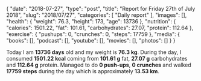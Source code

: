 {
    "date": "2018-07-27",
    "type": "post",
    "title": "Report for Friday 27th of July 2018",
    "slug": "2018\/07\/27",
    "categories": [
        "Daily report"
    ],
    "images": [],
    "health": {
        "weight": 76.3,
        "height": 173,
        "age": 13736
    },
    "nutrition": {
        "calories": 1501.22,
        "fat": 101.61,
        "carbohydrates": 27.07,
        "protein": 112.64
    },
    "exercise": {
        "pushups": 0,
        "crunches": 0,
        "steps": 17759
    },
    "media": {
        "books": [],
        "podcast": [],
        "youtube": [],
        "movies": [],
        "photos": []
    }
}

Today I am <strong>13736 days</strong> old and my weight is <strong>76.3 kg</strong>. During the day, I consumed <strong>1501.22 kcal</strong> coming from <strong>101.61 g</strong> fat, <strong>27.07 g</strong> carbohydrates and <strong>112.64 g</strong> protein. Managed to do <strong>0 push-ups</strong>, <strong>0 crunches</strong> and walked <strong>17759 steps</strong> during the day which is approximately <strong>13.53 km</strong>.